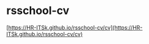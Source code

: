 # rsschool-cv

[https://HR-ITSk.github.io/rsschool-cv/cv](https://HR-ITSk.github.io/rsschool-cv/cv)
